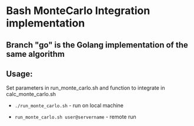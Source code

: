 # Bash MonteCarlo Integration implementation

## Branch "go" is the Golang implementation of the same algorithm

## Usage:
Set parameters in run_monte_carlo.sh and function to integrate in calc_monte_carlo.sh

* `./run_monte_carlo.sh` - run on local machine

* `run_monte_carlo.sh user@servername` - remote run
